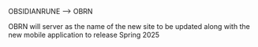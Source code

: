 OBSIDIANRUNE --> OBRN 

OBRN will server as the name of the new site to be updated along with the new mobile application to release Spring 2025